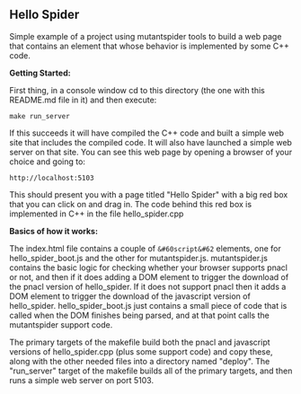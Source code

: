 <h2>Hello Spider</h2>

Simple example of a project using mutantspider tools to build a web page that contains an
element that whose behavior is implemented by some C++ code.

<b>Getting Started:</b>

First thing, in a console window cd to this directory (the one with this README.md file in it)
and then execute:

    make run_server
    
If this succeeds it will have compiled the C++ code and built a simple web site that includes
the compiled code.  It will also have launched a simple web server on that site.  You can see
this web page by opening a browser of your choice and going to:

    http://localhost:5103

This should present you with a page titled "Hello Spider" with a big red box that you can
click on and drag in.  The code behind this red box is implemented in C++ in the file
hello_spider.cpp

<b>Basics of how it works:</b>

The index.html file contains a couple of <code>&#60script&#62</code> elements, one for
hello_spider_boot.js and the other for mutantspider.js.  mutantspider.js contains the basic
logic for checking whether your browser supports pnacl or not, and then if it does adding a
DOM element to trigger the download of the pnacl version of hello_spider.  If it does not
support pnacl then it adds a DOM element to trigger the download of the javascript version of
hello_spider.  hello_spider_boot.js just contains a small piece of code that is called when the
DOM finishes being parsed, and at that point calls the mutantspider support code.

The primary targets of the makefile build both the pnacl and javascript versions of
hello_spider.cpp (plus some support code) and copy these, along with the other needed files
into a directory named "deploy".  The "run_server" target of the makefile builds all of the
primary targets, and then runs a simple web server on port 5103.

